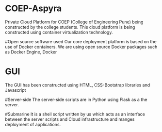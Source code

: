 # COEP-Aspyra
Private Cloud Platform for COEP (College of Engineering Pune) being constructed by the college students. This cloud platform is being constructed using container virtualization technology.

#Open source software used
Our core deployment platform is based on the use of Docker containers. We are using open source Docker packages such as Docker Engine, Docker 

# GUI
The GUI has been constructed using HTML, CSS-Bootstrap libraries and Javascript

#Server-side
The server-side scripts are in Python using Flask as a the server.

#Submarine
It is a shell script written by us which acts as an interface between the server scripts and Cloud infrastructure and manges deployment of applications. 
